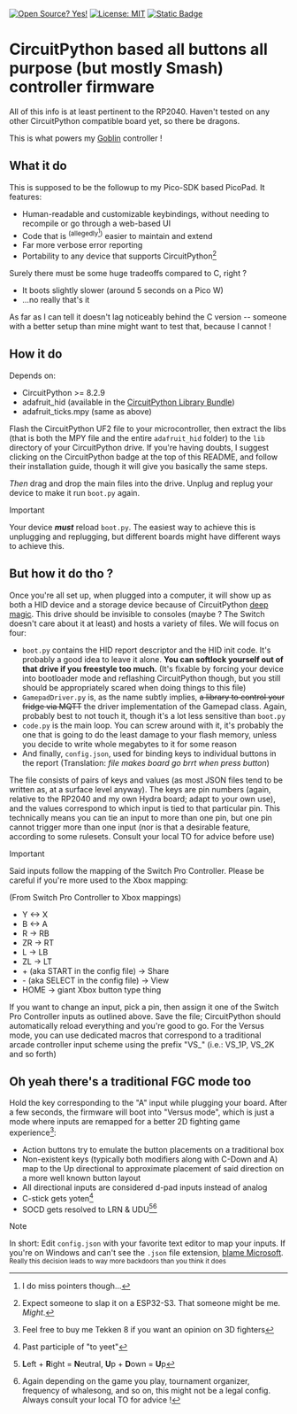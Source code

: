 [![Open Source? Yes!](https://badgen.net/badge/Open%20Source%20%3F/Yes%21/blue?icon=github)](https://github.com/Naereen/badges/) [![License: MIT](https://img.shields.io/badge/License-MIT-yellow.svg)](https://opensource.org/licenses/MIT) [![Static Badge](https://img.shields.io/badge/Made_with-CircuitPython-orange)](https://github.com/adafruit/circuitpython)

# CircuitPython based all buttons all purpose (but mostly Smash) controller firmware

All of this info is at least pertinent to the RP2040. Haven't tested on any other CircuitPython compatible board yet, so there be dragons.

This is what powers my [Goblin](https://github.com/bad64/OpenFightStick/tree/main/Goblin) controller !

## What it do

This is supposed to be the followup to my Pico-SDK based PicoPad. It features:

- Human-readable and customizable keybindings, without needing to recompile or go through a web-based UI
- Code that is <sup>(allegedly[^1])</sup> easier to maintain and extend
- Far more verbose error reporting
- Portability to any device that supports CircuitPython[^2]

Surely there must be some huge tradeoffs compared to C, right ?

- It boots slightly slower (around 5 seconds on a Pico W)
- ...no really that's it

As far as I can tell it doesn't lag noticeably behind the C version -- someone with a better setup than mine might want to test that, because I cannot !

## How it do

Depends on:

- CircuitPython >= 8.2.9
- adafruit\_hid (available in the [CircuitPython Library Bundle](https://circuitpython.org/libraries))
- adafruit\_ticks.mpy (same as above)

Flash the CircuitPython UF2 file to your microcontroller, then extract the libs (that is both the MPY file and the entire `adafruit_hid` folder) to the `lib` directory of your CircuitPython drive. If you're having doubts, I suggest clicking on the CircuitPython badge at the top of this README, and follow their installation guide, though it will give you basically the same steps.

*Then* drag and drop the main files into the drive. Unplug and replug your device to make it run `boot.py` again.

> [!IMPORTANT]
> Your device ***must*** reload `boot.py`. The easiest way to achieve this is unplugging and replugging, but different boards might have different ways to achieve this.

## But how it do tho ?

Once you're all set up, when plugged into a computer, it will show up as both a HID device and a storage device because of CircuitPython [deep magic](http://www.catb.org/jargon/html/D/deep-magic.html). This drive should be invisible to consoles (maybe ? The Switch doesn't care about it at least) and hosts a variety of files. We will focus on four:

- `boot.py` contains the HID report descriptor and the HID init code. It's probably a good idea to leave it alone. **You can softlock yourself out of that drive if you freestyle too much.** (It's fixable by forcing your device into bootloader mode and reflashing CircuitPython though, but you still should be appropriately scared when doing things to this file)
- `GamepadDriver.py` is, as the name subtly implies, ~~a library to control your fridge via MQTT~~ the driver implementation of the Gamepad class. Again, probably best to not touch it, though it's a lot less sensitive than `boot.py`
- `code.py` is the main loop. You can screw around with it, it's probably the one that is going to do the least damage to your flash memory, unless you decide to write whole megabytes to it for some reason
- And finally, `config.json`, used for binding keys to individual buttons in the report (Translation: *file makes board go brrt when press button*)

The file consists of pairs of keys and values (as most JSON files tend to be written as, at a surface level anyway). The keys are pin numbers (again, relative to the RP2040 and my own Hydra board; adapt to your own use), and the values correspond to which input is tied to that particular pin. This technically means you can tie an input to more than one pin, but one pin cannot trigger more than one input (nor is that a desirable feature, according to some rulesets. Consult your local TO for advice before use)

> [!IMPORTANT]
> Said inputs follow the mapping of the Switch Pro Controller. Please be careful if you're more used to the Xbox mapping:
>
> (From Switch Pro Controller to Xbox mappings)
> * Y <-> X
> * B <-> A
> * R -> RB
> * ZR -> RT
> * L -> LB
> * ZL -> LT
> * \+ (aka START in the config file) -> Share
> * \- (aka SELECT in the config file) -> View
> * HOME -> giant Xbox button type thing 

If you want to change an input, pick a pin, then assign it one of the Switch Pro Controller inputs as outlined above. Save the file; CircuitPython should automatically reload everything and you're good to go. For the Versus mode, you can use dedicated macros that correspond to a traditional arcade controller input scheme using the prefix "VS\_" (i.e.: VS\_1P, VS\_2K and so forth)

## Oh yeah there's a traditional FGC mode too

Hold the key corresponding to the "A" input while plugging your board. After a few seconds, the firmware will boot into "Versus mode", which is just a mode where inputs are remapped for a better 2D fighting game experience[^3]:

* Action buttons try to emulate the button placements on a traditional box
* Non-existent keys (typically both modifiers along with C-Down and A) map to the Up directional to approximate placement of said direction on a more well known button layout
* All directional inputs are considered d-pad inputs instead of analog
* C-stick gets yoten[^4]
* SOCD gets resolved to LRN & UDU[^5][^6]

> [!NOTE]
> In short: Edit `config.json` with your favorite text editor to map your inputs. If you're on Windows and can't see the `.json` file extension, [blame Microsoft](https://support.microsoft.com/en-us/windows/common-file-name-extensions-in-windows-da4a4430-8e76-89c5-59f7-1cdbbc75cb01). <sub>Really this decision leads to way more backdoors than you think it does</sub>

[^1]: I do miss pointers though...
[^2]: Expect someone to slap it on a ESP32-S3. That someone might be me. *Might*.
[^3]: Feel free to buy me Tekken 8 if you want an opinion on 3D fighters
[^4]: Past participle of "to yeet"
[^5]: **L**eft + **R**ight = **N**eutral, **U**p + **D**own = **U**p
[^6]: Again depending on the game you play, tournament organizer, frequency of whalesong, and so on, this might not be a legal config. Always consult your local TO for advice !

